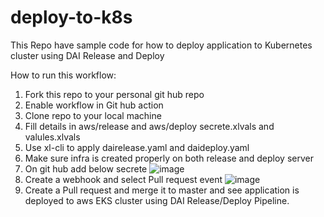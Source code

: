 # deploy-to-k8s
This Repo have sample code for how to deploy application to Kubernetes cluster using DAI Release and Deploy


How to run this workflow:

1. Fork this repo to your personal git hub repo
2. Enable workflow in Git hub action
3. Clone repo to your local machine
4. Fill details in aws/release and aws/deploy secrete.xlvals and valules.xlvals
5. Use xl-cli to apply dairelease.yaml and daideploy.yaml
6. Make sure infra is created properly on both release and deploy server
7. On git hub add below secrete 
    ![image](https://user-images.githubusercontent.com/37649735/127658296-2b670f84-cb68-43fc-b236-dd139abc5213.png)
7. Create a webhook and select Pull request event
![image](https://user-images.githubusercontent.com/37649735/127658463-0c8c4a71-be28-4ccf-981d-1eb479249b69.png)
8. Create a Pull request and merge it to master and see application is deployed to aws EKS cluster using DAI Release/Deploy Pipeline.

